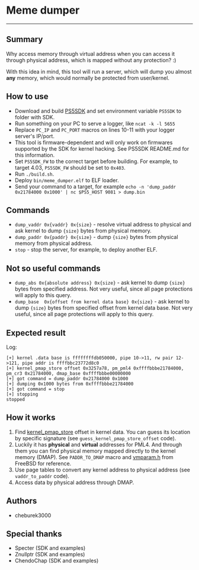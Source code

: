 # Meme dumper
---
## Summary
Why access memory through virtual address when you can access it through physical address, which is mapped without any protection? :)

With this idea in mind, this tool will run a server, which will dump you almost **any** memory, which would normally be protected from user/kernel.

## How to use
- Download and build [PS5SDK](https://github.com/PS5Dev/PS5SDK/) and set environment variable `PS5SDK` to folder with SDK.
- Run something on your PC to serve a logger, like `ncat -k -l 5655`
- Replace `PC_IP` and `PC_PORT` macros on lines 10-11 with your logger server's IP/port.
- This tool is firmware-dependent and will only work on firmwares supported by the SDK for kernel hacking. See PS5SDK README.md for this information.
- Set `PS5SDK_FW` to the correct target before building. For example, to target 4.03, `PS5SDK_FW` should be set to `0x403`.
- Run `./build.sh`.
- Deploy `bin/meme_dumper.elf` to ELF loader.
- Send your command to a target, for example `echo -n 'dump_paddr 0x21784000 0x1000' | nc $PS5_HOST 9081 > dump.bin`

## Commands
- `dump_vaddr 0x{vaddr} 0x{size}` - resolve virtual address to physical and ask kernel to dump `{size}` bytes from physical memory.
- `dump_paddr 0x{paddr} 0x{size}` - dump `{size}` bytes from physical memory from physical address.
- `stop` - stop the server, for example, to deploy another ELF.

## Not so useful commands
- `dump_abs 0x{absolute address} 0x{size}` - ask kernel to dump `{size}` bytes from specified address. Not very useful, since all page protections will apply to this query.
- `dump_base  0x{offset from kernel data base} 0x{size}` - ask kernel to dump `{size}` bytes from specified offset from kernel data base. Not very useful, since all page protections will apply to this query.

## Expected result
Log:
```
[+] kernel .data base is ffffffffdb050000, pipe 10->11, rw pair 12->121, pipe addr is ffffbbc23772d8c0
[+] kernel_pmap_store offset 0x3257a78, pm_pml4 0xffffbbbe21784000, pm_cr3 0x21784000, dmap_base 0xffffbbbe00000000
[+] got command = dump_paddr 0x21784000 0x1000
[+] dumping 0x1000 bytes from 0xffffbbbe21784000
[+] got command = stop
[+] stopping
stopped
```

## How it works
1. Find [kernel_pmap_store](https://github.com/freebsd/freebsd-src/blob/main/sys/amd64/amd64/pmap.c#L387) offset in kernel data. You can guess its location by specific signature (see `guess_kernel_pmap_store_offset` code).
2. Luckily it has **physical** and **virtual** addresses for PML4. And through them you can find physical memory mapped directly to the kernel memory (DMAP). See `PADDR_TO_DMAP` macro and [vmparam.h](https://github.com/freebsd/freebsd-src/blob/main/sys/amd64/include/vmparam.h#L167) from FreeBSD for reference.
3. Use page tables to convert any kernel address to physical address (see `vaddr_to_paddr` code).
4. Access data by physical address through DMAP.

## Authors
- cheburek3000

## Special thanks
- Specter (SDK and examples)
- Znullptr (SDK and examples)
- ChendoChap (SDK and examples)
